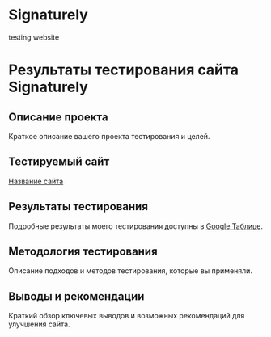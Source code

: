 # Signaturely

testing website

# Результаты тестирования сайта Signaturely

## Описание проекта

Краткое описание вашего проекта тестирования и целей.

## Тестируемый сайт

[Название сайта](URL_сайта)

## Результаты тестирования

Подробные результаты моего тестирования доступны в [Google Таблице](URL_таблицы).

## Методология тестирования

Описание подходов и методов тестирования, которые вы применяли.

## Выводы и рекомендации

Краткий обзор ключевых выводов и возможных рекомендаций для улучшения сайта.
